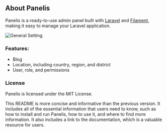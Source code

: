 ## About Panelis

Panelis is a ready-to-use admin panel built with [Laravel](https://laravel.com) and [Filament](https://filamentphp.com), making it easy to manage your Laravel application.

![General Setting](https://res.cloudinary.com/bentang-nusantara/image/upload/v1717988251/rztab4nmtpjqixx5rwic.png)

### Features:
- Blog
- Location, including country, region, and district
- User, role, and permissions

### License

Panelis is licensed under the MIT License.

This README is more concise and informative than the previous version. It includes all of the essential information that users need to know, such as how to install and run Panelis, how to use it, and where to find more information. It also includes a link to the documentation, which is a valuable resource for users.
